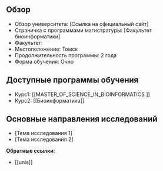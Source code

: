 
## Обзор
- Обзор университета: [Ссылка на официальный сайт]
- Страничка с программами магистратуры: [Факультет биоинформатики]
- Факультет: 
- Местоположение: Томск
- Продолжительность программы: 2 года
- Форма обучения: Очно

## Доступные программы обучения
- Курс1: [[MASTER_OF_SCIENCE_IN_BIOINFORMATICS ]]
- Курс2: [[Биоинформатика]]

## Основные направления исследований
- [Тема исследования 1]
- [Тема исследования 2]

**Обратные ссылки**:
- [[unis]]